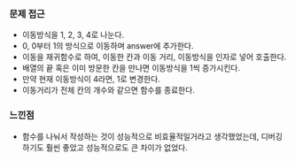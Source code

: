 ### 문제 접근
- 이동방식을 1, 2, 3, 4로 나눈다.
- 0, 0부터 1의 방식으로 이동하며 answer에 추가한다.
- 이동을 재귀함수로 하여, 이동한 칸과 이동 거리, 이동방식을 인자로 넣어 호출한다.
- 배열의 끝 혹은 이미 방문한 칸을 만나면 이동방식을 1씩 증가시킨다.
- 만약 현재 이동방식이 4라면, 1로 변경한다.
- 이동거리가 전체 칸의 개수와 같으면 함수를 종료한다.
​
### 느낀점
- 함수를 나눠서 작성하는 것이 성능적으로 비효율적일거라고 생각했었는데, 디버깅하기도 훨씬 좋았고 성능적으로도 큰 차이가 없었다.